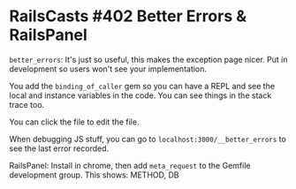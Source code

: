 # RailsCasts #402 Better Errors & RailsPanel

`better_errors`: It's just so useful, this makes the exception page nicer. Put in development so users won't see your implementation.

You add the `binding_of_caller` gem so you can have a REPL and see the local and instance variables in the code. You can see things in the stack trace too.

You can click the file to edit the file.

When debugging JS stuff, you can go to `localhost:3000/__better_errors` to see the last error recorded.

RailsPanel: Install in chrome, then add `meta_request` to the Gemfile development group. This shows: METHOD, DB 
